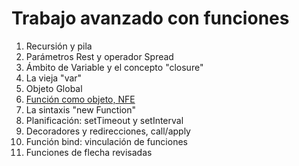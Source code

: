 # Trabajo avanzado con funciones

1. Recursión y pila
2. Parámetros Rest y operador Spread
3. Ámbito de Variable y el concepto "closure"
4. La vieja "var"
5. Objeto Global
6. [Función como objeto, NFE](https://github.com/VictorHugoAguilar/javascript-interview-questions-explained/blob/main/theory/advanced-functions/06_function-object/readme.md)
7. La sintaxis "new Function"
8. Planificación: setTimeout y setInterval
9. Decoradores y redirecciones, call/apply
10. Función bind: vinculación de funciones
11. Funciones de flecha revisadas




